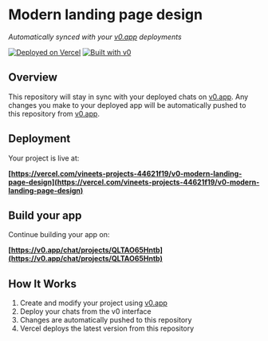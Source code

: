 # Modern landing page design

*Automatically synced with your [v0.app](https://v0.app) deployments*

[![Deployed on Vercel](https://img.shields.io/badge/Deployed%20on-Vercel-black?style=for-the-badge&logo=vercel)](https://vercel.com/vineets-projects-44621f19/v0-modern-landing-page-design)
[![Built with v0](https://img.shields.io/badge/Built%20with-v0.app-black?style=for-the-badge)](https://v0.app/chat/projects/QLTAO65Hntb)

## Overview

This repository will stay in sync with your deployed chats on [v0.app](https://v0.app).
Any changes you make to your deployed app will be automatically pushed to this repository from [v0.app](https://v0.app).

## Deployment

Your project is live at:

**[https://vercel.com/vineets-projects-44621f19/v0-modern-landing-page-design](https://vercel.com/vineets-projects-44621f19/v0-modern-landing-page-design)**

## Build your app

Continue building your app on:

**[https://v0.app/chat/projects/QLTAO65Hntb](https://v0.app/chat/projects/QLTAO65Hntb)**

## How It Works

1. Create and modify your project using [v0.app](https://v0.app)
2. Deploy your chats from the v0 interface
3. Changes are automatically pushed to this repository
4. Vercel deploys the latest version from this repository